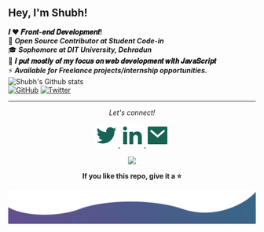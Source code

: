 ## Hey, I'm Shubh! <br>

**𝑰 ❤️ 𝑭𝒓𝒐𝒏𝒕-𝒆𝒏𝒅 𝑫𝒆𝒗𝒆𝒍𝒐𝒑𝒎𝒆𝒏𝒕!**<br>
🔭 **_Open Source Contributor at Student Code-in_**<br>
:mortar_board: **_Sophomore at DIT University, Dehradun_**<br>
:vulcan_salute: **𝑰 𝒑𝒖𝒕 𝒎𝒐𝒔𝒕𝒍𝒚 𝒐𝒇 𝒎𝒚 𝒇𝒐𝒄𝒖𝒔 𝒐𝒏 𝒘𝒆𝒃 𝒅𝒆𝒗𝒆𝒍𝒐𝒑𝒎𝒆𝒏𝒕 𝒘𝒊𝒕𝒉
𝑱𝒂𝒗𝒂𝑺𝒄𝒓𝒊𝒑𝒕**<br>
⚡ **_Available for Freelance projects/internship opportunities._**<br>
![Shubh's Github
stats](https://github-readme-stats.vercel.app/api?username=shubhkhanna&show_icons=true&hide=["stars","issues"]&hide_border=true)<br>
<a href="https://github.com/shubhkhanna"><img alt="GitHub"
        src="https://img.shields.io/badge/dynamic/json?logo=github&label=GitHub+Followers&labelColor=282c34&color=181717&query=%24.data.totalSubs&url=https%3A%2F%2Fapi.spencerwoo.com%2Fsubstats%2F%3Fsource%3Dgithub%26queryKey%3Dshubhkhanna&longCache=true" /></a>
<a href="https://twitter.com/khannashubh04"><img alt="Twitter"
        src="https://img.shields.io/badge/dynamic/json?logo=twitter&label=Twitter+Followers&labelColor=282c34&color=181717&query=%24.data.totalSubs&url=https%3A%2F%2Fapi.spencerwoo.com%2Fsubstats%2F%3Fsource%3Dtwitter%26queryKey%3Dkhannashubh04&longCache=true" /></a><br>
<hr color="black">
<p align="center">
    <i>Let's connect!</i>
<p align="center">
    <a href="https://twitter.com/khannashubh04" alt="Twitter">
        <img src="https://github.com/shubhkhanna/shubhkhanna/blob/master/assets/twitter-fill.svg" alt="">
    </a>
    <a href="https://www.linkedin.com/in/shubhkhanna/" alt="Linkedin">
        <img src="https://github.com/shubhkhanna/shubhkhanna/blob/master/assets/linkedin-fill.svg" alt="">
    </a>
    <a href="mailto:khannashubh04@gmail.com" alt="Contact me">
        <img src="https://github.com/shubhkhanna/shubhkhanna/blob/master/assets/mail-fill.svg" alt="">
    </a>
</p>
<p align="center">
    <img align="center" src="https://visitor-badge.glitch.me/badge?page_id=shubhkhanna.visitor-badge">
</p>
<p align="center">
    <b> If you like this repo, give it a ⭐️</b>
</p>
</p>
<img src="https://github.com/shubhkhanna/shubhkhanna/blob/master/assets/bottom.svg" alt="">